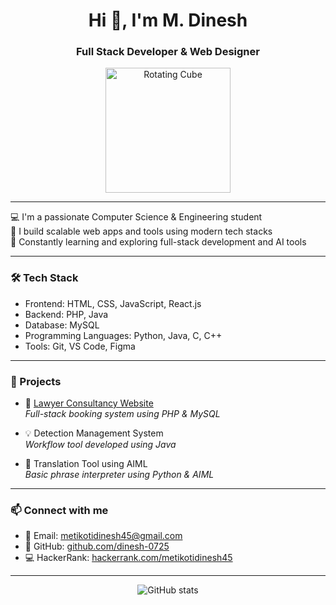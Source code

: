 <h1 align="center">Hi 👋, I'm M. Dinesh</h1>
<h3 align="center">Full Stack Developer & Web Designer</h3>

<p align="center">
  <img src="https://media.giphy.com/media/dsKnRuALlWsZG/giphy.gif" width="200px" alt="Rotating Cube" />
</p>

---

💻 I'm a passionate Computer Science & Engineering student  
🔧 I build scalable web apps and tools using modern tech stacks  
🚀 Constantly learning and exploring full-stack development and AI tools  

---

### 🛠️ Tech Stack
- Frontend: HTML, CSS, JavaScript, React.js  
- Backend: PHP, Java  
- Database: MySQL  
- Programming Languages: Python, Java, C, C++  
- Tools: Git, VS Code, Figma

---

### 💼 Projects

- 🔗 [Lawyer Consultancy Website](https://github.com/dinesh-0725/layer)  
  *Full-stack booking system using PHP & MySQL*

- 💡 Detection Management System  
  *Workflow tool developed using Java*

- 🧠 Translation Tool using AIML  
  *Basic phrase interpreter using Python & AIML*

---

### 📫 Connect with me

- 📧 Email: [metikotidinesh45@gmail.com](mailto:metikotidinesh45@gmail.com)  
- 🔗 GitHub: [github.com/dinesh-0725](https://github.com/dinesh-0725)  
- 💻 HackerRank: [hackerrank.com/metikotidinesh45](https://www.hackerrank.com/metikotidinesh45)

---

<p align="center">
  <img src="https://github-readme-stats.vercel.app/api?username=dinesh-0725&show_icons=true&theme=tokyonight" alt="GitHub stats" />
</p>
